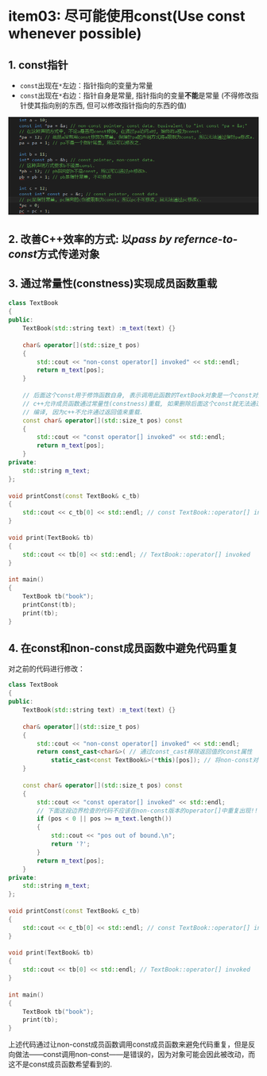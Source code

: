 # item03: 尽可能使用const(Use const whenever possible)
## 1. const指针
- `const`出现在`*`左边：指针指向的变量为常量
- `const`出现在`*`右边：指针自身是常量, 指针指向的变量**不能**是常量 (不得修改指针使其指向别的东西, 但可以修改指针指向的东西的值)

![](img/1.png)

## 2. 改善C++效率的方式: 以*pass by refernce-to-const*方式传递对象

## 3. 通过常量性(constness)实现成员函数重载
```cpp
class TextBook
{
public:
	TextBook(std::string text) :m_text(text) {}

	char& operator[](std::size_t pos)
	{
		std::cout << "non-const operator[] invoked" << std::endl;
		return m_text[pos];
	}

	// 后面这个const用于修饰函数自身, 表示调用此函数的TextBook对象是一个const对象.
	// c++允许成员函数通过常量性(constness)重载, 如果删除后面这个const就无法通过
	// 编译, 因为c++不允许通过返回值来重载.
	const char& operator[](std::size_t pos) const
	{
		std::cout << "const operator[] invoked" << std::endl;
		return m_text[pos];
	}
private:
	std::string m_text;
};

void printConst(const TextBook& c_tb)
{
	std::cout << c_tb[0] << std::endl; // const TextBook::operator[] invoked
}

void print(TextBook& tb)
{
	std::cout << tb[0] << std::endl; // TextBook::operator[] invoked
}

int main()
{
	TextBook tb("book");
	printConst(tb);
	print(tb);
}
```

## 4. 在const和non-const成员函数中避免代码重复
对之前的代码进行修改：

```cpp
class TextBook
{
public:
	TextBook(std::string text) :m_text(text) {}

	char& operator[](std::size_t pos)
	{
		std::cout << "non-const operator[] invoked" << std::endl;
		return const_cast<char&>( // 通过const_cast移除返回值的const属性
			static_cast<const TextBook&>(*this)[pos]); // 将non-const对象转换为const对象, 这个操作是安全的, 因为non-const函数本就可以对对象进行任何操作
	}

	const char& operator[](std::size_t pos) const
	{
		std::cout << "const operator[] invoked" << std::endl;
		// 下面这段边界检查的代码不应该在non-const版本的operator[]中重复出现!!
		if (pos < 0 || pos >= m_text.length())
		{
			std::cout << "pos out of bound.\n";
			return '?';
		}
		return m_text[pos];
	}
private:
	std::string m_text;
};

void printConst(const TextBook& c_tb)
{
	std::cout << c_tb[0] << std::endl; // const TextBook::operator[] invoked
}

void print(TextBook& tb)
{
	std::cout << tb[0] << std::endl; // TextBook::operator[] invoked
}

int main()
{
	TextBook tb("book");
	print(tb);
}
```

上述代码通过让non-const成员函数调用const成员函数来避免代码重复，但是反向做法——const调用non-const——是错误的，因为对象可能会因此被改动，而这不是const成员函数希望看到的.
